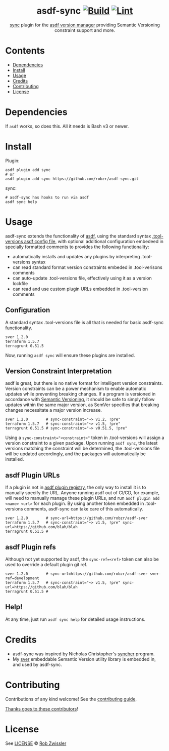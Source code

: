 <div align="center">

# asdf-sync [![Build](https://github.com/robzr/asdf-sync/actions/workflows/build.yml/badge.svg)](https://github.com/robzr/asdf-sync/actions/workflows/build.yml) [![Lint](https://github.com/robzr/asdf-sync/actions/workflows/lint.yml/badge.svg)](https://github.com/robzr/asdf-sync/actions/workflows/lint.yml)

[sync](https://github.com/robzr/asdf-sync) plugin for the [asdf version manager](https://asdf-vm.com) providing Semantic Versioning constraint support and more.

</div>

# Contents

- [Dependencies](#dependencies)
- [Install](#install)
- [Usage](#usage)
- [Credits](#credits)
- [Contributing](#contributing)
- [License](#license)

# Dependencies

If `asdf` works, so does this. All it needs is Bash v3 or newer.

# Install

Plugin:

```shell
asdf plugin add sync
# or
asdf plugin add sync https://github.com/robzr/asdf-sync.git
```

sync:

```shell
# asdf-sync has hooks to run via asdf
asdf sync help
```

# Usage

asdf-sync extends the functionality of [asdf](https://github.com/asdf-vm/asdf),
using the standard syntax [.tool-versions asdf config file](https://asdf-vm.com/manage/configuration.html#tool-versions),
with optional additional configuration embedeed in specially formatted comments
to provides the following functionality:
- automatically installs and updates any plugins by interpreting .tool-versions syntax
- can read standard format version constraints embeded in .tool-verisons comments
- can auto-update .tool-versions file, effectively using it as a version lockfile
- can read and use custom plugin URLs embedded in .tool-version comments

## Configuration

A standard syntax .tool-versions file is all that is needed for basic asdf-sync
functionality.
```
sver 1.2.0
terraform 1.5.7
terragrunt 0.51.5
```
Now, running `asdf sync` will ensure these plugins are installed.

## Version Constraint Interpretation

asdf is great, but there is no native format for intelligent version constraints.
Version constraints can be a power mechanism to enable automatic updates while
preventing breaking changes. If a program is versioned in accordance with
[Semantic Versioning](https://semver.org), it should be safe to simply follow
updates within the same major version, as SemVer specifies that breaking changes
necessitate a major version increase.
```
sver 1.2.0        # sync-constraint="~> v1.2, !pre"
terraform 1.5.7   # sync-constraint="~> v1.5, !pre"
terragrunt 0.51.5 # sync-constraint="~> v0.51.5, !pre"
```
Using a `sync-constraint="<constraint>"` token in .tool-versions will assign a
version constraint to a given package. Upon running `asdf sync`, the latest
versions matching the constraint will be determined, the .tool-versions file
will be updated accordingly, and the packages will automatically be installed.

## asdf Plugin URLs

If a plugin is not in [asdf plugin registry](https://github.com/asdf-vm/asdf-plugins),
the only way to install it is to manually specify the URL. Anyone running asdf
out of CI/CD, for example, will need to manually manage these plugin URLs,
and run `asdf plugin add <name> <url>` for each plugin. By using another token
embedded in .tool-versions comments, asdf-sync can take care of this
automatically.
```
sver 1.2.0        # sync-url=https://github.com/robzr/asdf-sver
terraform 1.5.7   # sync-constraint="~> v1.5, !pre" sync-url=https://github.com/blah/blah
terragrunt 0.51.5 # 
```

## asdf Plugin refs

Although not yet supported by asdf, the `sync-ref=<ref>` token can also be
used to override a default plugin git ref.
```
sver 1.2.0        # sync-url=https://github.com/robzr/asdf-sver sver-ref=development
terraform 1.5.7   # sync-constraint="~> v1.5, !pre" sync-url=https://github.com/blah/blah
terragrunt 0.51.5 # 
```

## Help!

At any time, just run `asdf sync help` for detailed usage instructions.

# Credits

- asdf-sync was inspired by Nicholas Christopher's
[syncher](https://github.com/nwillc/syncher/tree/master) program.
- My [sver](https://github.com/robzr/sver) embeddable Semantic Version utility
library is embedded in, and used by asdf-sync.

# Contributing

Contributions of any kind welcome! See the [contributing guide](contributing.md).

[Thanks goes to these contributors](https://github.com/robzr/asdf-sync/graphs/contributors)!

# License

See [LICENSE](LICENSE) © [Rob Zwissler](https://github.com/robzr/)
